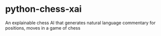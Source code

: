 # python-chess-xai
An explainable chess AI that generates natural language commentary for positions, moves in a game of chess
